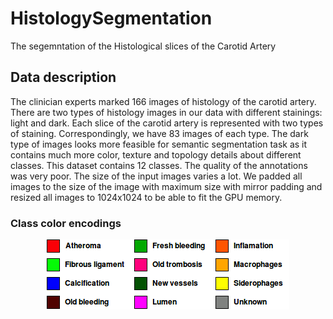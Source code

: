 # HistologySegmentation
The segemntation of the Histological slices of the Carotid Artery

## Data description
  The clinician experts marked 166 images of histology of the carotid artery. There are
two types of histology images in our data with different stainings: light and dark.
Each slice of the carotid artery is represented with two types of staining. Correspondingly, 
we have 83 images of each type.  The dark type of images looks more feasible for semantic segmentation 
task as it contains much more color, texture and topology details about different classes. 
This dataset contains 12 classes. The quality of the annotations was very poor. The size of the input images 
varies a lot. We padded all images to the size of the image with maximum size with mirror padding and 
resized all images to 1024x1024 to be able to fit the GPU memory.

### Class color encodings
<div style="text-align:center"><img src="/imgs/histology_color_encoding.png" /></div>
